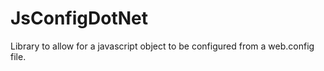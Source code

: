 JsConfigDotNet
==============

Library to allow for a javascript object to be configured from a web.config file.